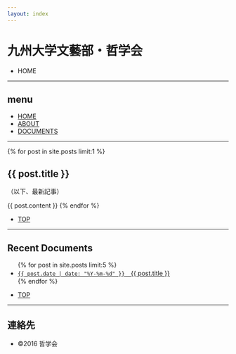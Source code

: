 ```yaml
---
layout: index
---
```


<div id="PAGETOP">


<!--================-->
<!--　　ヘッダー　　-->
<!--================-->
<div id="HEADER">
<h1>九州大学文藝部・哲学会</h1>
	<ul id="PAN">
		<li>HOME</li>
	</ul>
</div>
<hr>


<!--================-->
<!--　　メニュー　　-->
<!--================-->
<div id="MENU">
<h2>menu</h2>
	<ul>
		<li id="MENU01" class="menu-on"><a href="{{ site.baseurl }}">HOME</a></li>
		<li id="MENU02"><a href="{{ site.baseurl }}/about/">ABOUT</a></li>
		<li id="MENU03"><a href="{{ site.baseurl }}/documents/">DOCUMENTS</a></li>
	</ul>
</div>
<hr>


<!--================-->
<!--　　記事部分　　-->
<!--================-->
<div id="KIZI">


<div class="text">

{% for post in site.posts limit:1 %}
<h2>{{ post.title }}</h2>
<p>（以下、最新記事）</p>
{{ post.content }}
{% endfor %}



<ul class="modori">
  <li><a href="#PAGETOP">TOP</a></li>
</ul>
</div>
<hr>



<h2>Recent Documents</h2>
<div class="text">
<ul>
{% for post in site.posts limit:5 %}
  <li>
    <a href="{{ post.url }}"><code>{{ post.date | date: "%Y-%m-%d" }}</code>　{{ post.title }}</a>
  </li>
{% endfor %}
</ul>

<ul class="modori">
  <li><a href="#PAGETOP">TOP</a></li>
</ul>
</div>
<hr>




</div>


<!--================-->
<!--　　フッター　　-->
<!--================-->
<div id="FOOTER">
<h2>連絡先</h2>
	<ul>
		<li id="FOOTER01">©2016 哲学会</li>
	</ul>
</div>


</div>
